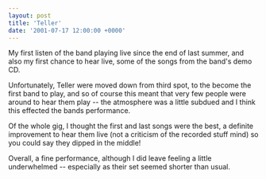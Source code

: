 ```yaml
---
layout: post
title: 'Teller'
date: '2001-07-17 12:00:00 +0000'
---
```

My first listen of the band playing live since the end of last summer, and also my first chance to hear live, some of the songs from the band's demo CD.

Unfortunately, Teller were moved down from third spot, to the become the first band to play, and so of course this meant that very few people were around to hear them play -- the atmosphere was a little subdued and I think this effected the bands performance.

Of the whole gig, I thought the first and last songs were the best, a definite improvement to hear them live (not a criticism of the recorded stuff mind) so you could say they dipped in the middle!

Overall, a fine performance, although I did leave feeling a little underwhelmed -- especially as their set seemed shorter than usual.
